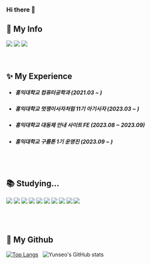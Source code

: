 ### Hi there 👋

👻 My Info
----
<a href="https://www.instagram.com/lov2loveluv"><img src="https://img.shields.io/badge/Instagram-E4405F?style=flat&logo=instagram&logoColor=white"/></a>
<a href="https://velog.io/@dbstj0403"><img src="https://img.shields.io/badge/Velog-20C997?style=flat&logo=instagram&logoColor=white"/></a>
<a href="wcn4343@gmail.com"><img src="https://img.shields.io/badge/Gmail-EA4335?style=flat&logo=instagram&logoColor=white"/></a>
<br>
<br>
<br>

✨ My Experience
 ----
- ##### 홍익대학교 컴퓨터공학과 (2021.03 ~ ) 
- ##### 홍익대학교 멋쟁이사자처럼 11기 아기사자 (2023.03 ~ ) 
- ##### 홍익대학교 대동제 안내 사이트 FE (2023.08 ~ 2023.09) 
- ##### 홍익대학교 구름톤 1기 운영진 (2023.09 ~ )
<br>
<br>

📚 Studying...
----

<img src="https://img.shields.io/badge/HTML-239120?style=flat&logo=html5&logoColor=white"/>&nbsp;<img src="https://img.shields.io/badge/CSS-239120?&style=flat&logo=css3&logoColor=white"/>&nbsp;<img src="https://img.shields.io/badge/JavaScript-F7DF1E?style=flat&logo=JavaScript&logoColor=white"/>&nbsp;<img src="https://img.shields.io/badge/TypeScript-007ACC?style=flat&logo=typescript&logoColor=white"/>&nbsp;<img src="https://img.shields.io/badge/React-20232A?style=flat&logo=react&logoColor=61DAFB"/>&nbsp;<img src="https://img.shields.io/badge/Redux-593D88?style=flat&logo=redux&logoColor=white"/>&nbsp;<img src="https://img.shields.io/badge/MySQL-00000F?style=flat&logo=mysql&logoColor=white"/>&nbsp;<img src="https://img.shields.io/badge/GitHub-100000?style=flat&logo=github&logoColor=white"/>&nbsp;<img src="https://img.shields.io/badge/Python-14354C?style=flat&logo=python&logoColor=white"/>&nbsp;<img src="https://img.shields.io/badge/Git-F05032?style=flat&logo=instagram&logoColor=white"/>
<br>
<br>
<br>
<br>

🌊 My Github
----
[![Top Langs](https://github-readme-stats.vercel.app/api/top-langs/?username=dbstj0403&theme=dracula)](https://github.com/anuraghazra/github-readme-stats) &nbsp;
![Yunseo's GitHub stats](https://github-readme-stats.vercel.app/api?username=dbstj0403&show_icons=true&theme=dracula) 



